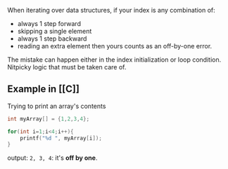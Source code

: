 When iterating over data structures, if your index is any combination of:
- always 1 step forward
- skipping a single element
- always 1 step backward
- reading an extra element
then yours counts as an off-by-one error.

The mistake can happen either in the index initialization or loop condition.
Nitpicky logic that must be taken care of.

## Example in [[C]]

Trying to print an array's contents
```c
int myArray[] = {1,2,3,4};

for(int i=1;i<4;i++){
	printf("%d ", myArray[i]);
}
```
output: `2, 3, 4`: it's **off by one**.